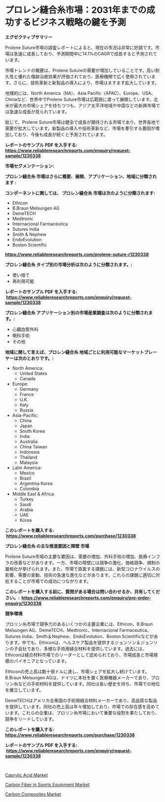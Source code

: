 <p><h1>プロレン縫合糸市場：2031年までの成功するビジネス戦略の鍵を予測</h1></p><p><strong>エグゼクティブサマリー</strong></p>
<p><p>Prolene Suture市場の調査レポートによると、現在の市況は非常に好調です。市場は急速に成長しており、予測期間中に14.1%のCAGRで成長すると予測されています。</p><p>市場トレンドの概要は、Prolene Sutureの需要が増加していることです。高い耐久性と優れた傷跡治癒効果が評価されており、医療機関で広く使用されています。さらに、技術革新と新製品の導入により、市場はますます拡大しています。</p><p>地理的には、North America（NA）、Asia Pacific（APAC）、Europe、USA、Chinaなど、世界中でProlene Suture市場は広範囲に渡って展開しています。北米が最大の市場シェアを持ちつつも、アジア太平洋地域や中国などの新興市場では急速な成長が見られています。</p><p>総じて、Prolene Suture市場は健全で成長が期待される市場であり、世界各地で需要が拡大しています。新製品の導入や技術革新など、市場を牽引する要因が増加しており、今後も成長が続くと予測されています。</p></p>
<p><strong>レポートのサンプル PDF を入手する: <a href="https://www.reliableresearchreports.com/enquiry/request-sample/1230338">https://www.reliableresearchreports.com/enquiry/request-sample/1230338</a></strong></p>
<p><strong>市場セグメンテーション:</strong></p>
<p><strong> プロレン縫合糸 市場はさらに概要、展開、アプリケーション、地域に分類されます :</strong></p>
<p><strong>コンポーネントに関しては、 プロレン縫合糸 市場は次のように分類されます: &nbsp;</strong></p>
<p><ul><li>Ethicon</li><li>B.Braun Melsungen AG</li><li>DemeTECH</li><li>Medtronic</li><li>Internacional Farmaceutica</li><li>Sutures India</li><li>Smith & Nephew</li><li>EndoEvolution</li><li>Boston Scientific</li></ul></p>
<p><strong><a href="https://www.reliableresearchreports.com/prolene-suture-r1230338">https://www.reliableresearchreports.com/prolene-suture-r1230338</a></strong></p>
<p><strong> プロレン縫合糸 タイプ別の市場分析は次のように分類されます。:</strong></p>
<p><ul><li>使い捨て</li><li>再利用可能</li></ul></p>
<p><strong>レポートのサンプル PDF を入手する: &nbsp;<a href="https://www.reliableresearchreports.com/enquiry/request-sample/1230338">https://www.reliableresearchreports.com/enquiry/request-sample/1230338</a></strong></p>
<p><strong> プロレン縫合糸 アプリケーション別の市場産業調査は次のように分類されます。:</strong></p>
<p><ul><li>心臓血管外科</li><li>眼科手術</li><li>その他</li></ul></p>
<p><strong>地域に関して言えば、プロレン縫合糸 地域ごとに利用可能なマーケットプレーヤーは次のとおりです。:</strong></p>
<p><ul>
    <li>
        North America:
        <ul>
            <li>United States</li>
            <li>Canada</li>
        </ul>
    </li>
    <li>
        Europe:
        <ul>
            <li>Germany</li>
            <li>France</li>
            <li>U.K.</li>
            <li>Italy</li>
            <li>Russia</li>
        </ul>
    </li>
    <li>
        Asia-Pacific:
        <ul>
            <li>China</li>
            <li>Japan</li>
            <li>South Korea</li>
            <li>India</li>
            <li>Australia</li>
            <li>China Taiwan</li>
            <li>Indonesia</li>
            <li>Thailand</li>
            <li>Malaysia</li>
        </ul>
    </li>
    <li>
        Latin America:
        <ul>
            <li>Mexico</li>
            <li>Brazil</li>
            <li>Argentina Korea</li>
            <li>Colombia</li>
        </ul>
    </li>
    <li>
        Middle East & Africa:
        <ul>
            <li>Turkey</li>
            <li>Saudi</li>
            <li>Arabia</li>
            <li>UAE</li>
            <li>Korea</li>
        </ul>
    </li>
    </ul></p>
<p><strong>このレポートを購入する: &nbsp;<a href="https://www.reliableresearchreports.com/purchase/1230338">https://www.reliableresearchreports.com/purchase/1230338</a></strong></p>
<p><strong>プロレン縫合糸 の主な推進要因と障壁 市場</strong></p>
<p><p>Prolene Suture市場の主要な要因は、需要の増加、外科手術の増加、医療インフラの改善などがあります。一方、市場の障壁には競争の激化、価格競争、規制の厳格化が挙げられます。また、市場で直面する課題には、新型コロナウイルスの影響、需要の変動、技術の急速な進化などがあります。これらの課題に適切に対処することが市場での成功につながります。</p></p>
<p><strong>このレポートを購入する前に、質問がある場合は問い合わせるか、共有してください。:&nbsp; <a href="https://www.reliableresearchreports.com/enquiry/pre-order-enquiry/1230338">https://www.reliableresearchreports.com/enquiry/pre-order-enquiry/1230338</a></strong></p>
<p><strong>競争環境</strong></p>
<p><p>プロリン糸市場で競争力のあるいくつかの主要企業には、Ethicon、B.Braun Melsungen AG、DemeTECH、Medtronic、Internacional Farmaceutica、Sutures India、Smith＆Nephew、EndoEvolution、Boston Scientificなどがあります。中でも、Ethiconは、ヘルスケア製品を提供するジョンソン＆ジョンソンの子会社であり、多様な手術用縫合材料を提供しています。過去には、Ethiconは縫合材料市場でのリーダーとして認められており、市場成長と市場規模のパイオニアとなっています。</p><p>Ethiconの売上高は数十億ドルに達し、市場シェアを拡大し続けています。B.Braun Melsungen AGは、ドイツに本社を置く医療機器メーカーであり、プロリン糸などの手術材料を提供しています。同社は長い歴史を持ち、市場での地位を確立しています。</p><p>DemeTECHはアメリカ合衆国の手術用縫合材料メーカーであり、高品質な製品を提供しています。同社の売上高は年々増加しており、市場での存在感を高めています。これらの企業は、プロリン糸市場において重要な役割を果たしており、競争をリードしています。</p></p>
<p><strong>このレポートを購入する: &nbsp; <a href="https://www.reliableresearchreports.com/purchase/1230338">https://www.reliableresearchreports.com/purchase/1230338</a></strong></p>
<p><strong>レポートのサンプル PDF を入手する: &nbsp;<a href="https://www.reliableresearchreports.com/enquiry/request-sample/1230338">https://www.reliableresearchreports.com/enquiry/request-sample/1230338</a></strong><strong></strong></p>
<p>&nbsp;</p>
<p><p><a href="https://www.linkedin.com/pulse/caprylic-acid-market-goal-estimating-size-future-growth-potential-5kj5f?trackingId=3g6jRnwf%2FALA9FitTYSyRw%3D%3D">Caprylic Acid Market</a></p><p><a href="https://www.linkedin.com/pulse/carbon-fiber-sports-equipment-market-size-growing-forecasted-9bomf?trackingId=ZVgyD3vb9SMCLKnLWII9vQ%3D%3D">Carbon Fiber in Sports Equipment Market</a></p><p><a href="https://www.linkedin.com/pulse/carbon-composites-market-dynamics-2024-2031-also-its-trends-v6pdf?trackingId=UZlNTgWS3C78D4PDlcY3yQ%3D%3D">Carbon Composites Market</a></p></p>